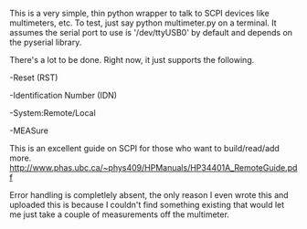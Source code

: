 This is a very simple, thin python wrapper to talk to SCPI devices like multimeters, etc. To test, just say python multimeter.py on a terminal. It assumes the serial port to use is '/dev/ttyUSB0' by default and depends on the pyserial library.

There's a lot to be done. Right now, it just supports the following.

-Reset (RST)

-Identification Number (IDN)

-System:Remote/Local

-MEASure

This is an excellent guide on SCPI for those who want to build/read/add more.
http://www.phas.ubc.ca/~phys409/HPManuals/HP34401A_RemoteGuide.pdf

Error handling is completlely absent, the only reason I even wrote this and uploaded this is because I couldn't find something existing that would let me just take a couple of measurements off the multimeter.
